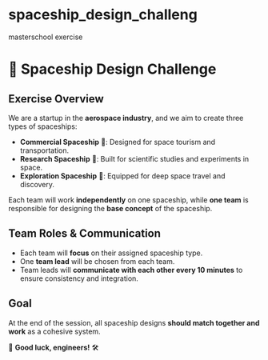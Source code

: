 # spaceship_design_challeng
masterschool exercise


# 🚀 Spaceship Design Challenge

## Exercise Overview

We are a startup in the **aerospace industry**, and we aim to create three types of spaceships:

- **Commercial Spaceship** 🏢: Designed for space tourism and transportation.
- **Research Spaceship** 🔬: Built for scientific studies and experiments in space.
- **Exploration Spaceship** 🌌: Equipped for deep space travel and discovery.

Each team will work **independently** on one spaceship, while **one team** is responsible for designing the **base concept** of the spaceship.

## Team Roles & Communication

- Each team will **focus** on their assigned spaceship type.
- One **team lead** will be chosen from each team.
- Team leads will **communicate with each other every 10 minutes** to ensure consistency and integration.

## Goal

At the end of the session, all spaceship designs **should match together and work** as a cohesive system.

🚀 **Good luck, engineers!** 🛠️
